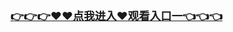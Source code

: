 </br>
<h3 class="heading-element" style="font-size:1.25em;font-weight:var(--base-text-weight-semibold, 600);color:#1F2328;font-family:-apple-system, BlinkMacSystemFont, &quot;background-color:#FFFFFF;">
	<a href="https://ma.mbd.baidu.com/1iib1ebUDio?HTML">👉👉👉♥♥点我进入♥观看入口一👈👈👈</a>
</br>

</br>
